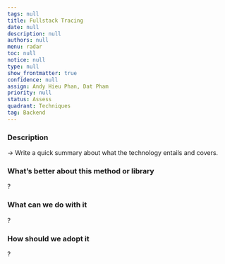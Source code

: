 ```yaml
---
tags: null
title: Fullstack Tracing
date: null
description: null
authors: null
menu: radar
toc: null
notice: null
type: null
show_frontmatter: true
confidence: null
assign: Andy Hieu Phan, Dat Pham
priority: null
status: Assess
quadrant: Techniques
tag: Backend
---
```


<!-- table_of_contents cc710f1f-3db0-40fc-b9d0-84878678da43 -->

### Description

→ Write a quick summary about what the technology entails and covers.

### What’s better about this method or library

?

### What can we do with it

?

### How should we adopt it

?

<!-- child_database 368b488e-955f-4871-ab68-2d2ce6306c7b -->
